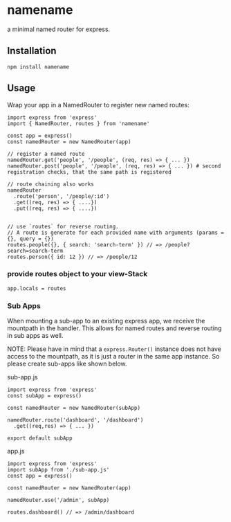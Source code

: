 # namename

a minimal named router for express.

## Installation

```
npm install namename
```

## Usage

Wrap your app in a NamedRouter to register new named routes:

```
import express from 'express'
import { NamedRouter, routes } from 'namename'

const app = express()
const namedRouter = new NamedRouter(app)

// register a named route
namedRouter.get('people', '/people', (req, res) => { ... })
namedRouter.post('people', '/people', (req, res) => { ... }) # second registration checks, that the same path is registered

// route chaining also works
namedRouter
  .route('person', '/people/:id')
  .get((req, res) => { ....})
  .put((req, res) => { ....})


// use `routes` for reverse routing.
// A route is generate for each provided name with arguments (params = {}, query = {})
routes.people({}, { search: 'search-term' }) // => /people?search=search-term
routes.person({ id: 12 }) // => /people/12
```

### provide routes object to your view-Stack

```
app.locals = routes
```

### Sub Apps

When mounting a sub-app to an existing express app, we receive the mountpath in the handler.
This allows for named routes and reverse routing in sub apps as well.

NOTE: Please have in mind that a `express.Router()` instance does not have access to the mountpath,
as it is just a router in the same app instance. So please create sub-apps like shown below.

sub-app.js
```
import express from 'express'
const subApp = express()

const namedRouter = new NamedRouter(subApp)

namedRouter.route('dashboard', '/dashboard')
  .get((req,res) => { ... })

export default subApp
```

app.js
```
import express from 'express'
import subApp from './sub-app.js'
const app = express()

const namedRouter = new NamedRouter(app)

namedRouter.use('/admin', subApp)

routes.dashboard() // => /admin/dashboard
```
